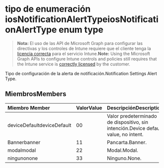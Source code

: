 # <a name="iosnotificationalerttype-enum-type"></a><span data-ttu-id="74eb1-101">tipo de enumeración iosNotificationAlertType</span><span class="sxs-lookup"><span data-stu-id="74eb1-101">iosNotificationAlertType enum type</span></span>

> <span data-ttu-id="74eb1-102">**Nota:** El uso de las API de Microsoft Graph para configurar las directivas y los controles de Intune requiere que el cliente tenga la [licencia correcta](https://go.microsoft.com/fwlink/?linkid=839381) para el servicio Intune.</span><span class="sxs-lookup"><span data-stu-id="74eb1-102">**Note:** Using the Microsoft Graph APIs to configure Intune controls and policies still requires that the Intune service is [correctly licensed](https://go.microsoft.com/fwlink/?linkid=839381) by the customer.</span></span>

<span data-ttu-id="74eb1-103">Tipo de configuración de la alerta de notificación.</span><span class="sxs-lookup"><span data-stu-id="74eb1-103">Notification Settings Alert Type.</span></span>
## <a name="members"></a><span data-ttu-id="74eb1-104">Miembros</span><span class="sxs-lookup"><span data-stu-id="74eb1-104">Members</span></span>
|<span data-ttu-id="74eb1-105">Miembro	</span><span class="sxs-lookup"><span data-stu-id="74eb1-105">Member</span></span>|<span data-ttu-id="74eb1-106">Valor</span><span class="sxs-lookup"><span data-stu-id="74eb1-106">Value</span></span>|<span data-ttu-id="74eb1-107">Descripción</span><span class="sxs-lookup"><span data-stu-id="74eb1-107">Description</span></span>|
|:---|:---|:---|
|<span data-ttu-id="74eb1-108">deviceDefault</span><span class="sxs-lookup"><span data-stu-id="74eb1-108">deviceDefault</span></span>|<span data-ttu-id="74eb1-109">0</span><span class="sxs-lookup"><span data-stu-id="74eb1-109">0</span></span>|<span data-ttu-id="74eb1-110">Valor predeterminado de dispositivo, sin intención.</span><span class="sxs-lookup"><span data-stu-id="74eb1-110">Device default value, no intent.</span></span>|
|<span data-ttu-id="74eb1-111">Banner</span><span class="sxs-lookup"><span data-stu-id="74eb1-111">banner</span></span>|<span data-ttu-id="74eb1-112">1</span><span class="sxs-lookup"><span data-stu-id="74eb1-112">1</span></span>|<span data-ttu-id="74eb1-113">Pancarta.</span><span class="sxs-lookup"><span data-stu-id="74eb1-113">Banner.</span></span>|
|<span data-ttu-id="74eb1-114">modal</span><span class="sxs-lookup"><span data-stu-id="74eb1-114">modal</span></span>|<span data-ttu-id="74eb1-115">2</span><span class="sxs-lookup"><span data-stu-id="74eb1-115">2</span></span>|<span data-ttu-id="74eb1-116">Modal.</span><span class="sxs-lookup"><span data-stu-id="74eb1-116">Modal.</span></span>|
|<span data-ttu-id="74eb1-117">ninguno</span><span class="sxs-lookup"><span data-stu-id="74eb1-117">none</span></span>|<span data-ttu-id="74eb1-118">3</span><span class="sxs-lookup"><span data-stu-id="74eb1-118">3</span></span>|<span data-ttu-id="74eb1-119">Ninguno.</span><span class="sxs-lookup"><span data-stu-id="74eb1-119">None.</span></span>|




